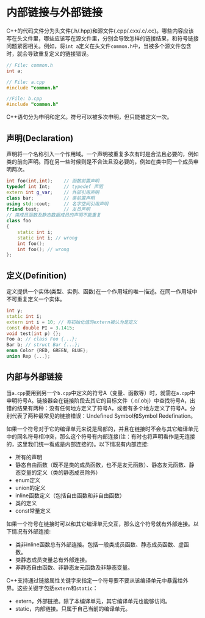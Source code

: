 # 内部链接与外部链接

C++的代码文件分为头文件(.h/.hpp)和源文件(.cpp/.cxx/.c/.cc)。哪些内容应该写在头文件里，哪些应该写在源文件里，分别会导致怎样的链接结果，和符号链接问题紧密相关。例如，将`int a`定义在头文件`common.h`中，当被多个源文件包含时，就会导致重复定义的链接错误。

```cpp
// File: common.h
int a;

// File: a.cpp
#include "common.h"

//File: b.cpp
#include "common.h"
```

C++语句分为申明和定义。符号可以被多次申明，但只能被定义一次。

## 声明(Declaration)

声明将一个名称引入一个作用域。一个声明被重复多次有时是合法且必要的，例如类的前向声明。而在另一些时候则是不合法且没必要的，例如在类中同一个成员申明两次。

```cpp
int foo(int,int);    // 函数前置声明
typedef int Int;     // typedef 声明
extern int g_var;    // 外部引用声明
class bar;           // 类前置声明
using std::cout;     // 名字空间引用声明
friend test;         // 友员声明
// 类成员函数及静态数据成员的声明不能重复
class foo
{
    static int i;
    static int i; // wrong
    int foo();
    int foo(); // wrong
};
```

## 定义(Definition)

定义提供一个实体(类型、实例、函数)在一个作用域的唯一描述。在同一作用域中不可重复定义一个实体。

```cpp
int y;
static int i;
extern int i = 10; // 有初始化值的extern被认为是定义
const double PI = 3.1415;
void test(int p) {};
Foo a; // class Foo {...};
Bar b; // struct Bar {...};
enum Color {RED, GREEN, BLUE};
union Rep {...};
```

## 内部与外部链接

当`a.cpp`要用到另一个`b.cpp`中定义的符号A（变量、函数等）时，就需在`a.cpp`中申明符号A。链接器会在链接阶段去其它的目标文件（.o/.obj）中查找符号A，出错的结果有两种：没有任何地方定义了符号A，或者有多个地方定义了符号A。分别代表了两种最常见的链接错误：Undefined Symbol和Symbol Redefination。

如果一个符号对于它的编译单元来说是局部的，并且在链接时不会与其它编译单元中的同名符号相冲突，那么这个符号有内部连接(注：有时也将声明看作是无连接的，这里我们统一看成是内部连接的)。以下情况有内部连接:

* 所有的声明
* 静态自由函数（既不是类的成员函数，也不是友元函数）、静态友元函数、静态变量的定义（类的静态成员除外）
* enum定义
* union的定义
* inline函数定义（包括自由函数和非自由函数）
* 类的定义
* const常量定义

如果一个符号在链接时可以和其它编译单元交互，那么这个符号就有外部连接。以下情况有外部连接:

* 类非inline函数总有外部连接。包括一般类成员函数、静态成员函数、虚函数。
* 类静态成员变量总有外部连接。
* 非静态自由函数、非静态友元函数及非静态变量。

C++支持通过链接属性关键字来指定一个符号要不要从该编译单元中暴露给外界。这些关键字包括`extern`和`static`：

* extern，外部链接。除了本编译单元，其它编译单元也能够访问。
* static，内部链接。只属于自己当前的编译单元。
